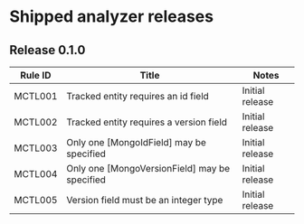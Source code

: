 # Shipped analyzer releases

## Release 0.1.0

Rule ID | Title | Notes
--------|-------|------
MCTL001 | Tracked entity requires an id field | Initial release
MCTL002 | Tracked entity requires a version field | Initial release
MCTL003 | Only one [MongoIdField] may be specified | Initial release
MCTL004 | Only one [MongoVersionField] may be specified | Initial release
MCTL005 | Version field must be an integer type | Initial release

